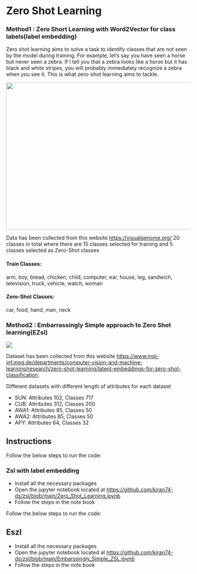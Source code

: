# Zero Shot Learning 

### Method1 : Zero Short Learning with Word2Vector for class labels(label embedding)
Zero shot learning aims to solve a task to identify classes that are not seen by the model during training.
For example, let’s say you have seen a horse but never seen a zebra. If I tell you that a zebra looks like a horse but it has black and white stripes, you will probably immediately recognize a zebra when you see it.
This is what zero-shot learning aims to tackle.

<img src="https://www.learnopencv.com/wp-content/uploads/2020/06/zero-shot-learning-embedding-based-methods.png" width=800, height=400>

Data has been collected from this website https://visualgenome.org/ 20 classes in total where there are 15 classes selected for training and 5 classes selected as Zero-Shot classes

#### Train Classes:
arm, boy, bread, chicken, child, computer, ear, house, leg, sandwich, television, truck, vehicle, watch, woman
#### Zero-Shot Classes:
car, food, hand, man, neck

### Method2 : Embarrassingly Simple approach to Zero Shot learning(EZsl)


<img src="https://iq.opengenus.org/content/images/2020/01/Screenshot-from-2020-01-27-00-56-44.png">

Dataset has been collected from this website https://www.mpi-inf.mpg.de/departments/computer-vision-and-machine-learning/research/zero-shot-learning/latent-embeddings-for-zero-shot-classification.

Different datasets with different length of attributes for each dataset 
+ SUN: Attributes 102,  Classes 717
+ CUB: Attributes 312,  Classes 200
+ AWA1: Attributes 85,  Classes 50 
+ AWA2: Attributes 85,  Classes 50
+ APY: Attributes 64,   Classes 32


## Instructions

Follow the below steps to run the code:
### Zsl with label embedding
+ Install all the necessary packages
+ Open the jupyter notebook located at 
https://github.com/kiran74-ds/zsl/blob/main/Zero_Shot_Learning.ipynb
+ Follow the steps in the note book

Follow the below steps to run the code:

## Eszl
+ Install all the necessary packages
+ Open the jupyter notebook located at 
https://github.com/kiran74-ds/zsl/blob/main/Embarssingly_Simple_ZSL.ipynb
+ Follow the steps in the note book
